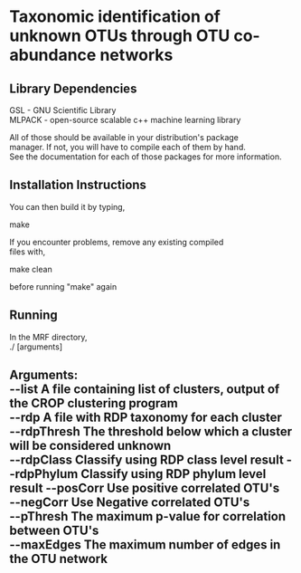 Taxonomic identification of unknown OTUs through OTU co-abundance networks
========================================================


Library Dependencies
-----------------------------------
  GSL - GNU Scientific Library  
  MLPACK - open-source scalable c++ machine learning library  

All of those should be available in your distribution's package  
manager.  If not, you will have to compile each of them by hand.   
See the documentation for each of those packages for more information.  


Installation Instructions
-----------------------------------
You can then build it by typing,  

  make  

If you encounter problems, remove any existing compiled  
files with,  

  make clean  

before running "make" again  


Running
-----------------------------------
In the MRF directory,  
  ./ [arguments]  

Arguments:  
--list 		 	A file containing list of clusters, output of the CROP clustering program  
--rdp 			A file with RDP taxonomy for each cluster  
--rdpThresh 	The threshold below which a cluster will be considered unknown  
--rdpClass 		Classify using RDP class level result
--rdpPhylum 	Classify using RDP phylum level result
--posCorr 		Use positive correlated OTU's  
--negCorr 		Use Negative correlated OTU's  
--pThresh 		The maximum p-value for correlation between OTU's  
--maxEdges 		The maximum number of edges in the OTU network  
-----------------------------------
